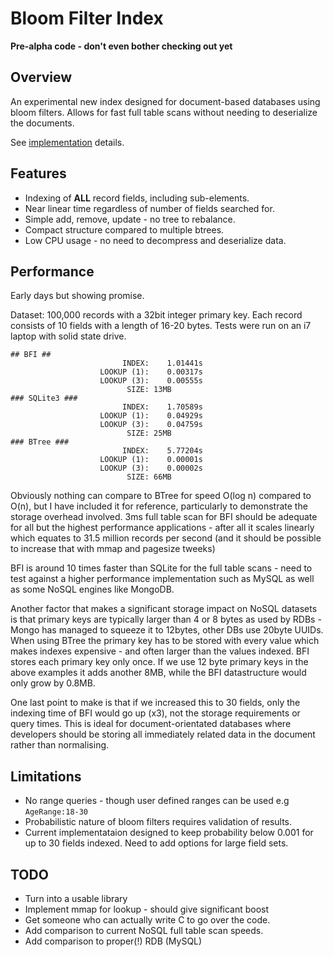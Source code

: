# Bloom Filter Index

**Pre-alpha code - don't even bother checking out yet**

## Overview

An experimental new index designed for document-based databases using bloom filters.  Allows for fast full table scans without needing to deserialize the
documents.

See [implementation](implementation.md) details.

## Features

* Indexing of **ALL** record fields, including sub-elements.
* Near linear time regardless of number of fields searched for.
* Simple add, remove, update - no tree to rebalance.
* Compact structure compared to multiple btrees.
* Low CPU usage - no need to decompress and deserialize data.

## Performance

Early days but showing promise.  

Dataset: 100,000 records with a 32bit integer primary key.  Each record consists of 10 fields with a length of 16-20 bytes. Tests were run on an i7 laptop with solid state drive.

```
## BFI ##
                         INDEX:    1.01441s
                    LOOKUP (1):    0.00317s
                    LOOKUP (3):    0.00555s
                          SIZE: 13MB
### SQLite3 ###
                         INDEX:    1.70589s
                    LOOKUP (1):    0.04929s
                    LOOKUP (3):    0.04759s
                          SIZE: 25MB
### BTree ###
                         INDEX:    5.77204s
                    LOOKUP (1):    0.00001s
                    LOOKUP (3):    0.00002s
                          SIZE: 66MB
```

Obviously nothing can compare to BTree for speed O(log n) compared to O(n), but I have included it for reference, particularly to demonstrate the storage overhead involved.  3ms full table scan for BFI should be adequate for all but the highest performance applications - after all it scales linearly which equates to 31.5 million records per second (and it should be possible to increase that with mmap and pagesize tweeks)

BFI is around 10 times faster than SQLite for the full table scans - need to test against a higher performance implementation such as MySQL as well as some NoSQL engines like MongoDB.

Another factor that makes a significant storage impact on NoSQL datasets is that primary keys are typically larger than 4 or 8 bytes as used by RDBs - Mongo has managed to squeeze it to 12bytes, other DBs use 20byte UUIDs.  When using BTree the primary key has to be stored with every value which makes indexes expensive - and often larger than the values indexed.  BFI stores each primary key only once.  If we use 12 byte primary keys in the above examples it adds another 8MB, while the BFI datastructure would only grow by 0.8MB.

One last point to make is that if we increased this to 30 fields, only the indexing time of BFI would go up (x3), not the storage requirements or query times.  This is ideal for document-orientated databases where developers should be storing all immediately related data in the document rather than normalising.

## Limitations

* No range queries - though user defined ranges can be used e.g ``AgeRange:18-30``
* Probabilistic nature of bloom filters requires validation of results.
* Current implementataion designed to keep probability below 0.001 for up to 30 fields indexed.  Need to add options for large field sets.

## TODO

* Turn into a usable library
* Implement mmap for lookup - should give significant boost
* Get someone who can actually write C to go over the code.
* Add comparison to current NoSQL full table scan speeds.
* Add comparison to proper(!) RDB (MySQL)
